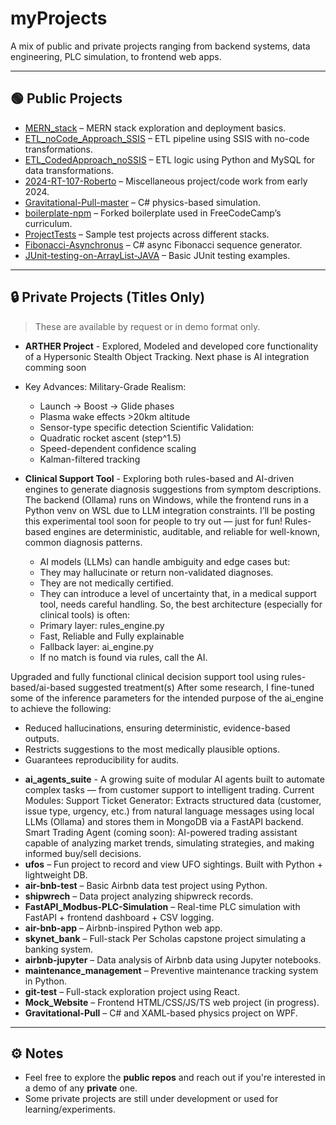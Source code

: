# myProjects

A mix of public and private projects ranging from backend systems, data engineering, PLC simulation, to frontend web apps.

---

## 🟢 Public Projects

- [MERN_stack](https://github.com/cell32/MERN_stack) – MERN stack exploration and deployment basics.
- [ETL_noCode_Approach_SSIS](https://github.com/cell32/ETL_noCode_Approach_SSIS) – ETL pipeline using SSIS with no-code transformations.
- [ETL_CodedApproach_noSSIS](https://github.com/cell32/ETL_CodedApproach_noSSIS) – ETL logic using Python and MySQL for data transformations.
- [2024-RT-107-Roberto](https://github.com/cell32/2024-RT-107-Roberto) – Miscellaneous project/code work from early 2024.
- [Gravitational-Pull-master](https://github.com/cell32/Gravitational-Pull-master) – C# physics-based simulation.
- [boilerplate-npm](https://github.com/cell32/boilerplate-npm) – Forked boilerplate used in FreeCodeCamp’s curriculum.
- [ProjectTests](https://github.com/cell32/ProjectTests) – Sample test projects across different stacks.
- [Fibonacci-Asynchronus](https://github.com/cell32/Fibonacci-Asynchronus) – C# async Fibonacci sequence generator.
- [JUnit-testing-on-ArrayList-JAVA](https://github.com/cell32/JUnit-testing-on-ArrayList-JAVA) – Basic JUnit testing examples.

---

## 🔒 Private Projects (Titles Only)

> These are available by request or in demo format only.
- **ARTHER Project** - Explored, Modeled and developed core functionality of a Hypersonic Stealth Object Tracking. Next phase is AI integration comming soon
- Key Advances:
Military-Grade Realism: 
    * Launch → Boost → Glide phases 
    * Plasma wake effects >20km altitude 
    * Sensor-type specific detection 
Scientific Validation: 
    * Quadratic rocket ascent (step^1.5) 
    * Speed-dependent confidence scaling 
    * Kalman-filtered tracking 

- **Clinical Support Tool** - Exploring both rules-based and AI-driven engines to generate diagnosis suggestions from symptom descriptions. The backend (Ollama) runs on Windows, while the frontend runs in a Python venv on WSL due to LLM integration constraints. I’ll be posting this experimental tool soon for people to try out — just for fun! 
Rules-based engines are deterministic, auditable, and reliable for well-known, common diagnosis patterns. 
    * AI models (LLMs) can handle ambiguity and edge cases but: 
    * They may hallucinate or return non-validated diagnoses. 
    * They are not medically certified. 
    * They can introduce a level of uncertainty that, in a medical support tool, needs careful handling. 
So, the best architecture (especially for clinical tools) is often: 
    * Primary layer: rules_engine.py 
    * Fast, Reliable and Fully explainable 
    * Fallback layer: ai_engine.py 
    * If no match is found via rules, call the AI.

Upgraded and fully functional clinical decision support tool using rules-based/ai-based suggested treatment(s) After some research, I fine-tuned some of the inference parameters for the intended purpose of the ai_engine to achieve the following:  
   * Reduced hallucinations, ensuring deterministic, evidence-based outputs. 
   * Restricts suggestions to the most medically plausible options. 
   * Guarantees reproducibility for audits.  

- **ai_agents_suite** - A growing suite of modular AI agents built to automate complex tasks — from customer support to intelligent trading.
    Current Modules:
      Support Ticket Generator: Extracts structured data (customer, issue type, urgency, etc.) from natural language messages using local LLMs (Ollama) and stores them in MongoDB via a FastAPI backend.
      Smart Trading Agent (coming soon): AI-powered trading assistant capable of analyzing market trends, simulating strategies, and making informed buy/sell decisions.
- **ufos** – Fun project to record and view UFO sightings. Built with Python + lightweight DB.
- **air-bnb-test** – Basic Airbnb data test project using Python.
- **shipwrech** – Data project analyzing shipwreck records.
- **FastAPI_Modbus-PLC-Simulation** – Real-time PLC simulation with FastAPI + frontend dashboard + CSV logging.
- **air-bnb-app** – Airbnb-inspired Python web app.
- **skynet_bank** – Full-stack Per Scholas capstone project simulating a banking system.
- **airbnb-jupyter** – Data analysis of Airbnb data using Jupyter notebooks.
- **maintenance_management** – Preventive maintenance tracking system in Python.
- **git-test** – Full-stack exploration project using React.
- **Mock_Website** – Frontend HTML/CSS/JS/TS web project (in progress).
- **Gravitational-Pull** – C# and XAML-based physics project on WPF.

---

## ⚙️ Notes

- Feel free to explore the **public repos** and reach out if you're interested in a demo of any **private** one.
- Some private projects are still under development or used for learning/experiments.

